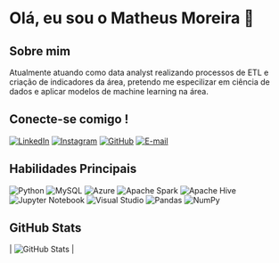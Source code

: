# Olá, eu sou o Matheus Moreira 🖖

## Sobre mim

Atualmente atuando como data analyst realizando processos de ETL e criação de indicadores da área, pretendo me especilizar em ciência de dados e aplicar modelos de machine learning na área. 

## Conecte-se comigo !
[![LinkedIn](https://img.shields.io/badge/LinkedIn-000?style=for-the-badge&logo=linkedin&logoColor=0E76A8)](https://www.linkedin.com/in/matheusmoreira-5851)
[![Instagram](https://img.shields.io/badge/Instagram-000?style=for-the-badge&logo=instagram)](https://www.instagram.com/matcheuus/)
[![GitHub](https://img.shields.io/badge/GitHub-000?style=for-the-badge&logo=github&logoColor=white)](https://github.com/Matcheuus)
[![E-mail](https://img.shields.io/badge/-Email-000?style=for-the-badge&logo=microsoft-outlook&logoColor=007BFF)](mailto:matheussan.m81@gmail.com)

## Habilidades Principais
![Python](https://img.shields.io/badge/python-3670A0?style=for-the-badge&logo=python&logoColor=white)
![MySQL](https://img.shields.io/badge/MySQL-000?style=for-the-badge&logo=mysql&logoColor=white)
![Azure](https://img.shields.io/badge/Azure-blue?style=for-the-badge&logo=microsoft%20azure&logoColor=blue&labelColor=FFFFFF&link=https%3A%2F%2Fimages.app.goo.gl%2FK7PN1jYJd57x4q7A8)
![Apache Spark](https://img.shields.io/badge/Apache%20Spark-FDEE22?style=flat-square&logo=apachespark&logoColor=black)
![Apache Hive](https://img.shields.io/badge/Apache%20Hive-FDEE21?style=for-the-badge&logo=apachehive&logoColor=black)
![Jupyter Notebook](https://img.shields.io/badge/jupyter-%23FA0F00.svg?style=for-the-badge&logo=jupyter&logoColor=white)
![Visual Studio](https://img.shields.io/badge/Visual%20Studio-5C2D91.svg?style=for-the-badge&logo=visual-studio&logoColor=white)
![Pandas](https://img.shields.io/badge/pandas-%23150458.svg?style=for-the-badge&logo=pandas&logoColor=white)
![NumPy](https://img.shields.io/badge/numpy-%23013243.svg?style=for-the-badge&logo=numpy&logoColor=white)

## GitHub Stats

| ![GitHub Stats](https://github-readme-stats.vercel.app/api?username=matcheuus&theme=transparent&bg_color=000&border_color=30A3DC&show_icons=true&icon_color=30A3DC&title_color=E94D5F&text_color=FFF&hide_title=True&hide=stars) | 



